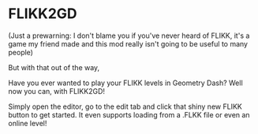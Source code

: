 # FLIKK2GD
(Just a prewarning: I don't blame you if you've never heard of FLIKK, it's a game my friend made and this mod really isn't going to be useful to many people)

But with that out of the way,

Have you ever wanted to play your FLIKK levels in Geometry Dash?
Well now you can, with FLIKK2GD!

Simply open the editor, go to the edit tab and click that shiny new FLIKK button to get started.
It even supports loading from a .FLKK file or even an online level!
